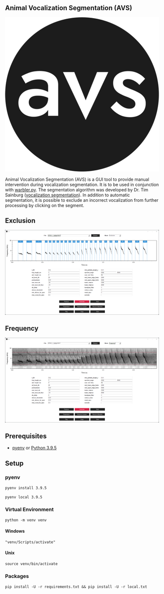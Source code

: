 ## Animal Vocalization Segmentation (AVS)

![avs](asset/avs.png?raw=true "AVS")

Animal Vocalization Segmentation (AVS) is a GUI tool to provide manual intervention during vocalization segmentation. It is to be used in conjunction with [warbler.py](https://github.com/braycarlson/warbler.py). The segmentation algorithm was developed by Dr. Tim Sainburg ([vocalization segmentation](https://github.com/timsainb/vocalization-segmentation)). In addition to automatic segmentation, it is possible to exclude an incorrect vocalization from further processing by clicking on the segment.

## Exclusion

![A screenshot of "Exclusion" mode](asset/exclusion.png?raw=true "Exclusion")

## Frequency

![A screenshot of "Exclusion" mode](asset/frequency.png?raw=true "Frequency")

## Prerequisites

* [pyenv](https://github.com/pyenv/pyenv) or [Python 3.9.5](https://www.python.org/downloads/)

## Setup

### pyenv

```
pyenv install 3.9.5
```

```
pyenv local 3.9.5
```

### Virtual Environment

```
python -m venv venv
```

#### Windows

```
"venv/Scripts/activate"
```

#### Unix

```
source venv/bin/activate
```

### Packages

```
pip install -U -r requirements.txt && pip install -U -r local.txt
```
